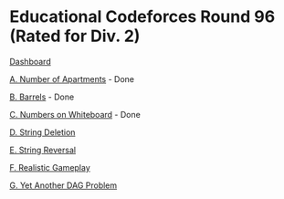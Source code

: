 # Educational Codeforces Round 96 (Rated for Div. 2)

[Dashboard](https://codeforces.com/contest/1430)

[A. Number of Apartments](https://codeforces.com/contest/1430/problem/A) - Done

[B. Barrels](https://codeforces.com/contest/1430/problem/B) - Done

[C. Numbers on Whiteboard](https://codeforces.com/contest/1430/problem/C) - Done

[D. String Deletion](https://codeforces.com/contest/1430/problem/D)

[E. String Reversal](https://codeforces.com/contest/1430/problem/E)

[F. Realistic Gameplay](https://codeforces.com/contest/1430/problem/F)

[G. Yet Another DAG Problem](https://codeforces.com/contest/1430/problem/G)
